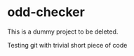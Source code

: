 odd-checker
===========
This is a dummy project to be deleted.


Testing git with trivial short piece of code
